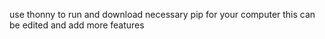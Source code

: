 use thonny to run and download necessary pip for your computer this can be edited and add more features

